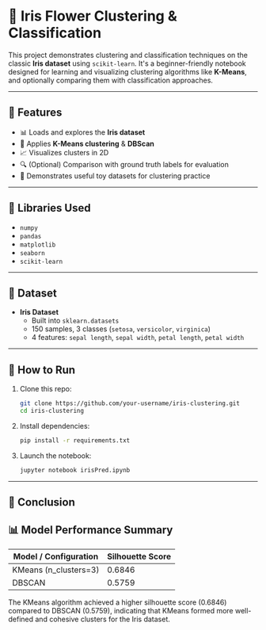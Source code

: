 
# 🌸 Iris Flower Clustering & Classification

This project demonstrates clustering and classification techniques on the classic **Iris dataset** using `scikit-learn`. It's a beginner-friendly notebook designed for learning and visualizing clustering algorithms like **K-Means**, and optionally comparing them with classification approaches.

---

## 📌 Features

- 📊 Loads and explores the **Iris dataset**
- 🧠 Applies **K-Means clustering** & **DBScan**
- 📈 Visualizes clusters in 2D
- 🔍 (Optional) Comparison with ground truth labels for evaluation
- 🧪 Demonstrates useful toy datasets for clustering practice

---

## 🧰 Libraries Used

- `numpy`
- `pandas`
- `matplotlib`
- `seaborn`
- `scikit-learn`

---

## 📁 Dataset

- **Iris Dataset**
  - Built into `sklearn.datasets`
  - 150 samples, 3 classes (`setosa`, `versicolor`, `virginica`)
  - 4 features: `sepal length`, `sepal width`, `petal length`, `petal width`

---

## 🚀 How to Run

1. Clone this repo:
   ```bash
   git clone https://github.com/your-username/iris-clustering.git
   cd iris-clustering
   ```

2. Install dependencies:
   ```bash
   pip install -r requirements.txt
   ```

3. Launch the notebook:
   ```bash
   jupyter notebook irisPred.ipynb
   ```

---


## 📌 Conclusion
## 📊 Model Performance Summary

| Model / Configuration       | Silhouette Score |
|-----------------------------|------------------|
| KMeans (n_clusters=3)       | 0.6846           |
| DBSCAN                      | 0.5759           |

The KMeans algorithm achieved a higher silhouette score (0.6846) compared to DBSCAN (0.5759), indicating that KMeans formed more well-defined and cohesive clusters for the Iris dataset. 
